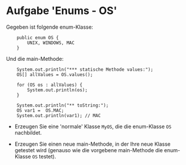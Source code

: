 # Aufgabe 'Enums - OS'

Gegeben ist folgende enum-Klasse:

		public enum OS {
			UNIX, WINDOWS, MAC
		}

Und die main-Methode:

		System.out.println("*** statische Methode values:");
		OS[] allValues = OS.values();
		
		for (OS os : allValues) {
			System.out.println(os);
		}
		
		System.out.println("** toString:");
		OS var1 =  OS.MAC;
		System.out.println(var1); // MAC


- Erzeugen Sie eine 'normale' Klasse `MyOS`, die die enum-Klasse `OS` nachbildet. 

- Erzeugen Sie einen neue main-Methode, in der Ihre neue Klasse getestet wird (genauso wie die vorgebene main-Methode die enum-Klasse `OS` testet).

